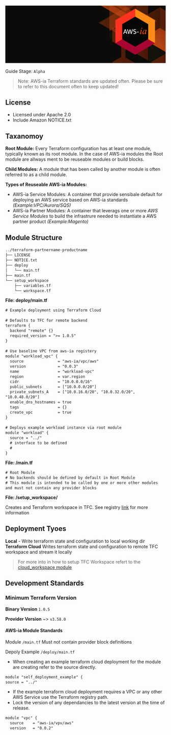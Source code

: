 ![AWS-ia banner](/assets/ghbg.png)

Guide Stage: `Alpha`
> Note: AWS-ia Terraform standards are updated often. Please be sure to refer to this document often to keep updated!

## License
- Licensed under Apache 2.0
- Include Amazon NOTICE.txt

## Taxanomoy
**Root Module:**  Every Terraform configuration has at least one module, typically known as its root module. In the case of AWS-ia modules the Root module are allways ment to be reuseable modules or build blocks. 

**Child Modules:** A module that has been called by another module is often referred to as a child module.

**Types of Reuseable AWS-ia Modules:**
- AWS-ia Service Modules: A container that provide sensibale default for deploying an AWS service based on AWS-ia standards _(Example:VPC/Aurora/SQS)_ 
- AWS-ia Partner Modules: A container that leverags one or more _AWS Service Modules_ to build the infrastrure needed to instantiate a AWS partner product _(Example:Magento)_

## Module Structure

```
../terraform-partnername-productname
├── LICENSE
├── NOTICE.txt
├── deploy
│   └── main.tf
├── main.tf
└── setup_workspace
    ├── variables.tf
    └── workspace.tf
```
**File: deploy/main.tf**
```
# Example deployment using Terraform Cloud

# Defaults to TFC for remote backend
terraform {
  backend "remote" {}
  required_version = ">= 1.0.5"
}

# Use baseline VPC from aws-ia registery
module "workload_vpc" {
  source               = "aws-ia/vpc/aws"
  version              = "0.0.3"
  name                 = "workload-vpc"
  region               = var.region
  cidr                 = "10.0.0.0/16"
  public_subnets       = ["10.0.0.0/20"]
  private_subnets_A    = ["10.0.16.0/20", "10.0.32.0/20", "10.0.48.0/20"]
  enable_dns_hostnames = true
  tags                 = {}
  create_vpc           = true
}

# Deploys example workload instance via root module
module "workload" {
  source = "../"
  # interface to be defined
  # 
}
```

**File: /main.tf**

```
# Root Module
# No backends should be defined by default in Root Module
# This module is intended to be called by one or more other modules and must not contain any provider blocks
```

**File: /setup_workspace/**

Creates and Terraform workspace in TFC. See registry [link](https://registry.terraform.io/modules/aws-ia/cloud_workspace/hashicorp/latest) for more information


## Deployment Tyoes
**Local** - Write terraform state and configuration to local working dir
**Terraform Cloud** Writes terraform state and configuration to remote TFC workspace and stream it locally

> For more into in how to setup TFC Workspace refert to the [cloud_workspace module](https://registry.terraform.io/modules/aws-ia/cloud_workspace/hashicorp/latest)

## Development Standards

### Minimum Terraform Version 

**Binary Version** `1.0.5`

**Provider Version** ~> `v3.58.0`

#### AWS-ia Module Standards
Module `/main.tf` Must not contain provider block definitions

Depoly Example `/deploy/main.tf` 
 - When creating an example terraform cloud deployment for the module are creating refer to the source directly.
```
module "self_deployment_example" {
source = "../"
 ```
 - If the example terraform cloud deployment requires a VPC or any other AWS Service use the Terraform registry path.
 - Lock the version of any dependancies to the latest version at the time of release.
```
module "vpc" {
  source    = "aws-ia/vpv/aws"
  version   = "0.0.2"
```
 

